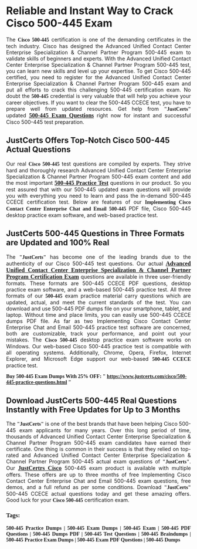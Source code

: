 <h1><strong>Reliable and Instant Way to Crack Cisco 500-445 Exam</strong></h1>

<p style="text-align: justify;">The <span style="font-family:Georgia,serif;"><strong>Cisco 500-445</strong></span> certification is one of the demanding certificates in the tech industry. Cisco has designed the Advanced Unified Contact Center Enterprise Specialization & Channel Partner Program 500-445 exam to validate skills of beginners and experts. With the Advanced Unified Contact Center Enterprise Specialization & Channel Partner Program 500-445 test, you can learn new skills and level up your expertise. To get Cisco 500-445 certified, you need to register for the Advanced Unified Contact Center Enterprise Specialization & Channel Partner Program 500-445 exam and put all efforts to crack this challenging 500-445 certification exam. No doubt the <span style="font-family:Georgia,serif;"><strong> 500-445</strong></span> credential is very valuable that will help you achieve your career objectives. If you want to clear the 500-445 CCECE test, you have to prepare well from updated resources. Get help from <span style="font-size:14px;"><span style="font-family:Georgia,serif;"><strong>"JustCerts"</strong></span></span> updated <a href="https://www.justcerts.com/cisco/500-445-practice-questions.html"><span style="font-size:16px;"><span style="font-family:Georgia,serif;"><strong>500-445 Exam Questions</strong></span></span></a> right now for instant and successful Cisco 500-445 test preparation.</p>

<h2><strong>JustCerts Offers Top-Notch Cisco 500-445 Actual Questions </strong></h2>

<p style="text-align: justify;">Our real <span style="font-family:Georgia,serif;"><strong>Cisco 500-445</strong></span> test questions are compiled by experts. They strive hard and thoroughly research Advanced Unified Contact Center Enterprise Specialization & Channel Partner Program 500-445 exam content and add the most important <a href="https://www.justcerts.com/cisco/500-445-practice-questions.html"><span style="font-size:16px;"><span style="font-family:Georgia,serif;"><strong>500-445 Practice Test</strong></span></span></a> questions in our product. So you rest assured that with our 500-445 updated exam questions will provide you with everything you need to learn and pass the in-demand 500-445 CCECE certification test. Below are features of our <span style="font-family:Georgia,serif;"><strong>Implementing Cisco Contact Center Enterprise Chat and Email 500-445</strong></span> PDF file, Cisco 500-445 desktop practice exam software, and web-based practice test.</p>

<h2><strong>JustCerts 500-445 Questions in Three Formats are Updated and 100% Real</strong></h2>

<p style="text-align: justify;">The <span style="font-size:14px;"><span style="font-family:Georgia,serif;"><strong>"JustCerts"</strong></span></span> has become one of the leading brands due to the authenticity of our Cisco 500-445 test questions. Our actual <a href="https://www.justcerts.com/cisco/advanced-unified-contact-center-enterprise-specialization-certification-exams.html"><span style="font-size:16px;"><span style="font-family:Georgia,serif;"><strong>Advanced Unified Contact Center Enterprise Specialization & Channel Partner Program Certification Exam</strong></span></span></a> questions are available in three user-friendly formats. These formats are 500-445 CCECE PDF questions, desktop practice exam software, and a web-based 500-445 practice test. All three formats of our <strong><span style="font-family:Georgia,serif;"> 500-445</span></strong> exam practice material carry questions which are updated, actual, and meet the current standards of the test. You can download and use 500-445 PDF dumps file on your smartphone, tablet, and laptop. Without time and place limits, you can easily use 500-445 CCECE dumps PDF file. As far as two Implementing Cisco Contact Center Enterprise Chat and Email 500-445 practice test software are concerned, both are customizable, track your performance, and point out your mistakes. The <span style="font-family:Georgia,serif;"><strong>Cisco 500-445</strong></span> desktop practice exam software works on Windows. Our web-based Cisco 500-445 practice test is compatible with all operating systems. Additionally, Chrome, Opera, Firefox, Internet Explorer, and Microsoft Edge support our web-based <span style="font-family:Georgia,serif;"><strong>500-445 CCECE</strong></span> practice test.</p>

<p><span style="font-size:14px;"><span style="font-family:Georgia,serif;"><strong>Buy 500-445 Exam Dumps With 25% OFF: " <a href="https://www.justcerts.com/cisco/500-445-practice-questions.html">https://www.justcerts.com/cisco/500-445-practice-questions.html</a> "</strong></span></span></p>

<h2><strong>Download JustCerts 500-445 Real Questions Instantly with Free Updates for Up to 3 Months</strong></h2>

<p style="text-align: justify;">The <span style="font-family:Georgia,serif;"><span style="font-size:14px;"><strong>"JustCerts"</strong></span></span> is one of the best brands that have been helping Cisco 500-445 exam applicants for many years. Over this long period of time, thousands of Advanced Unified Contact Center Enterprise Specialization & Channel Partner Program 500-445 exam candidates have earned their certificate. One thing is common in their success is that they relied on top-rated and Advanced Unified Contact Center Enterprise Specialization & Channel Partner Program 500-445 actual exam questions of <span style="font-family:Georgia,serif;"><span style="font-size:14px;"><strong>"JustCerts"</strong></span></span>. Our <a href="https://www.justcerts.com/cisco-certification-exams.html"><span style="font-size:16px;"><span style="font-family:Georgia,serif;"><strong>JustCertrs Cisco</strong></span></span></a> 500-445 exam product is available with multiple offers. These offers are up to three months of free Implementing Cisco Contact Center Enterprise Chat and Email 500-445 exam questions, free demos, and a full refund as per some conditions. Download <span style="font-family:Georgia,serif;"><span style="font-size:14px;"><strong>"JustCerts"</strong></span></span> 500-445 CCECE actual questions today and get these amazing offers. Good luck for your <span style="font-family:Georgia,serif;"><strong>Cisco 500-445</strong></span> certification exam.</p>

<h3 style="text-align: justify;"><span style="font-family:Georgia,serif;"><strong>Tags:</strong></span></h3>

<p style="text-align: justify;"><span style="font-family:Georgia,serif;"><strong>500-445 Practice Dumps | 500-445 Exam Dumps | 500-445 Exam | 500-445 PDF Questions | 500-445 Dumps PDF | 500-445 Test Questions | 500-445 Braindumps | 500-445 Practice Exam Dumps | 500-445 Exam PDF Questions | 500-445 Dumps</strong></span></p>
